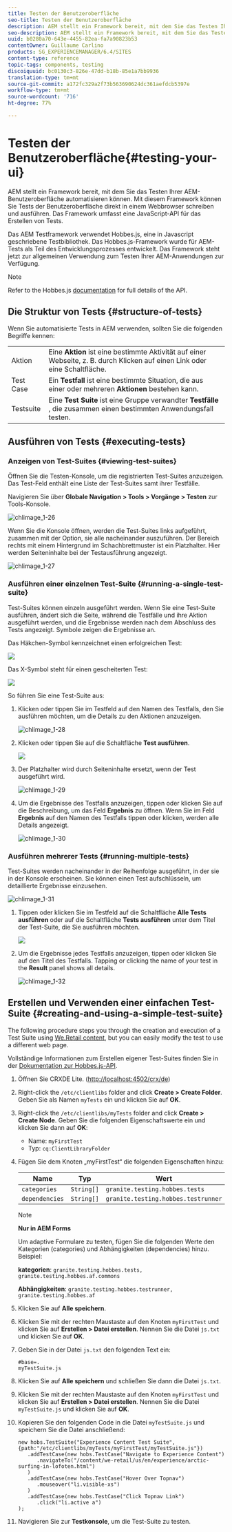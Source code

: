 ```yaml
---
title: Testen der Benutzeroberfläche
seo-title: Testen der Benutzeroberfläche
description: AEM stellt ein Framework bereit, mit dem Sie das Testen Ihrer AEM-Benutzeroberfläche automatisieren können.
seo-description: AEM stellt ein Framework bereit, mit dem Sie das Testen Ihrer AEM-Benutzeroberfläche automatisieren können.
uuid: b0280a70-643e-4455-82ea-fa7a90823b53
contentOwner: Guillaume Carlino
products: SG_EXPERIENCEMANAGER/6.4/SITES
content-type: reference
topic-tags: components, testing
discoiquuid: bc0130c3-826e-47dd-b18b-85e1a7bb9936
translation-type: tm+mt
source-git-commit: a172fc329a2f73b563690624dc361aefdcb5397e
workflow-type: tm+mt
source-wordcount: '716'
ht-degree: 77%

---
```



# Testen der Benutzeroberfläche{#testing-your-ui}

AEM stellt ein Framework bereit, mit dem Sie das Testen Ihrer AEM-Benutzeroberfläche automatisieren können. Mit diesem Framework können Sie Tests der Benutzeroberfläche direkt in einem Webbrowser schreiben und ausführen. Das Framework umfasst eine JavaScript-API für das Erstellen von Tests.

Das AEM Testframework verwendet Hobbes.js, eine in Javascript geschriebene Testbibliothek. Das Hobbes.js-Framework wurde für AEM-Tests als Teil des Entwicklungsprozesses entwickelt. Das Framework steht jetzt zur allgemeinen Verwendung zum Testen Ihrer AEM-Anwendungen zur Verfügung.

>[!NOTE]
>
>Refer to the Hobbes.js [documentation](https://helpx.adobe.com/experience-manager/6-4/sites/developing/using/reference-materials/test-api/index.html) for full details of the API.

## Die Struktur von Tests {#structure-of-tests}

Wenn Sie automatisierte Tests in AEM verwenden, sollten Sie die folgenden Begriffe kennen:

|  |  |
|---|---|
| Aktion | Eine **Aktion** ist eine bestimmte Aktivität auf einer Webseite, z. B. durch Klicken auf einen Link oder eine Schaltfläche. |
| Test Case | Ein **Testfall** ist eine bestimmte Situation, die aus einer oder mehreren **Aktionen** bestehen kann. |
| Testsuite | Eine **Test Suite** ist eine Gruppe verwandter **Testfälle** , die zusammen einen bestimmten Anwendungsfall testen. |

## Ausführen von Tests {#executing-tests}

### Anzeigen von Test-Suites {#viewing-test-suites}

Öffnen Sie die Testen-Konsole, um die registrierten Test-Suites anzuzeigen. Das Test-Feld enthält eine Liste der Test-Suites samt ihrer Testfälle.

Navigieren Sie über **Globale Navigation > Tools > Vorgänge > Testen** zur Tools-Konsole.

![chlimage_1-26](assets/chlimage_1-26.png)

Wenn Sie die Konsole öffnen, werden die Test-Suites links aufgeführt, zusammen mit der Option, sie alle nacheinander auszuführen. Der Bereich rechts mit einem Hintergrund im Schachbrettmuster ist ein Platzhalter. Hier werden Seiteninhalte bei der Testausführung angezeigt.

![chlimage_1-27](assets/chlimage_1-27.png)

### Ausführen einer einzelnen Test-Suite {#running-a-single-test-suite}

Test-Suites können einzeln ausgeführt werden. Wenn Sie eine Test-Suite ausführen, ändert sich die Seite, während die Testfälle und ihre Aktion ausgeführt werden, und die Ergebnisse werden nach dem Abschluss des Tests angezeigt. Symbole zeigen die Ergebnisse an.

Das Häkchen-Symbol kennzeichnet einen erfolgreichen Test:

![](do-not-localize/chlimage_1-5.png)

Das X-Symbol steht für einen gescheiterten Test:

![](do-not-localize/chlimage_1-6.png)

So führen Sie eine Test-Suite aus:

1. Klicken oder tippen Sie im Testfeld auf den Namen des Testfalls, den Sie ausführen möchten, um die Details zu den Aktionen anzuzeigen.

   ![chlimage_1-28](assets/chlimage_1-28.png)

1. Klicken oder tippen Sie auf die Schaltfläche **Test ausführen**.

   ![](do-not-localize/chlimage_1-7.png)

1. Der Platzhalter wird durch Seiteninhalte ersetzt, wenn der Test ausgeführt wird.

   ![chlimage_1-29](assets/chlimage_1-29.png)

1. Um die Ergebnisse des Testfalls anzuzeigen, tippen oder klicken Sie auf die Beschreibung, um das Feld **Ergebnis** zu öffnen. Wenn Sie im Feld **Ergebnis** auf den Namen des Testfalls tippen oder klicken, werden alle Details angezeigt.

   ![chlimage_1-30](assets/chlimage_1-30.png)

### Ausführen mehrerer Tests {#running-multiple-tests}

Test-Suites werden nacheinander in der Reihenfolge ausgeführt, in der sie in der Konsole erscheinen. Sie können einen Test aufschlüsseln, um detaillierte Ergebnisse einzusehen.

![chlimage_1-31](assets/chlimage_1-31.png)

1. Tippen oder klicken Sie im Testfeld auf die Schaltfläche **Alle Tests ausführen** oder auf die Schaltfläche **Tests ausführen** unter dem Titel der Test-Suite, die Sie ausführen möchten.

   ![](do-not-localize/chlimage_1-8.png)

1. Um die Ergebnisse jedes Testfalls anzuzeigen, tippen oder klicken Sie auf den Titel des Testfalls. Tapping or clicking the name of your test in the **Result** panel shows all details.

   ![chlimage_1-32](assets/chlimage_1-32.png)

## Erstellen und Verwenden einer einfachen Test-Suite {#creating-and-using-a-simple-test-suite}

The following procedure steps you through the creation and execution of a Test Suite using [We.Retail content](/help/sites-developing/we-retail.md), but you can easily modify the test to use a different web page.

Vollständige Informationen zum Erstellen eigener Test-Suites finden Sie in der [Dokumentation zur Hobbes.js-API](https://helpx.adobe.com/experience-manager/6-4/sites/developing/using/reference-materials/test-api/index.html).

1. Öffnen Sie CRXDE Lite. ([http://localhost:4502/crx/de](http://localhost:4502/crx/de))
1. Right-click the `/etc/clientlibs` folder and click **Create > Create Folder**. Geben Sie als Namen `myTests` ein und klicken Sie auf **OK**.
1. Right-click the `/etc/clientlibs/myTests` folder and click **Create > Create Node**. Geben Sie die folgenden Eigenschaftswerte ein und klicken Sie dann auf **OK**:

   * Name: `myFirstTest`
   * Typ: `cq:ClientLibraryFolder`

1. Fügen Sie dem Knoten „myFirstTest“ die folgenden Eigenschaften hinzu:

   | Name | Typ | Wert |
   |---|---|---|
   | `categories` | `String[]` | `granite.testing.hobbes.tests` |
   | `dependencies` | `String[]` | `granite.testing.hobbes.testrunner` |

   >[!NOTE]
   >
   >**Nur in AEM Forms**
   >
   >Um adaptive Formulare zu testen, fügen Sie die folgenden Werte den Kategorien (categories) und Abhängigkeiten (dependencies) hinzu. Beispiel:
   >
   >**kategorien**: `granite.testing.hobbes.tests, granite.testing.hobbes.af.commons`
   >
   >**Abhängigkeiten**: `granite.testing.hobbes.testrunner, granite.testing.hobbes.af`

1. Klicken Sie auf **Alle speichern**.
1. Klicken Sie mit der rechten Maustaste auf den Knoten `myFirstTest` und klicken Sie auf **Erstellen > Datei erstellen**. Nennen Sie die Datei `js.txt` und klicken Sie auf **OK**.
1. Geben Sie in der Datei `js.txt` den folgenden Text ein:

   ```
   #base=.
   myTestSuite.js
   ```

1. Klicken Sie auf **Alle speichern** und schließen Sie dann die Datei `js.txt`.
1. Klicken Sie mit der rechten Maustaste auf den Knoten `myFirstTest` und klicken Sie auf **Erstellen > Datei erstellen**. Nennen Sie die Datei `myTestSuite.js` und klicken Sie auf **OK**.
1. Kopieren Sie den folgenden Code in die Datei `myTestSuite.js` und speichern Sie die Datei anschließend:

   ```
   new hobs.TestSuite("Experience Content Test Suite", {path:"/etc/clientlibs/myTests/myFirstTest/myTestSuite.js"})
      .addTestCase(new hobs.TestCase("Navigate to Experience Content")
         .navigateTo("/content/we-retail/us/en/experience/arctic-surfing-in-lofoten.html")
      )
      .addTestCase(new hobs.TestCase("Hover Over Topnav")
         .mouseover("li.visible-xs")
      )
      .addTestCase(new hobs.TestCase("Click Topnav Link")
         .click("li.active a")
   );
   ```

1. Navigieren Sie zur **Testkonsole**, um die Test-Suite zu testen.

